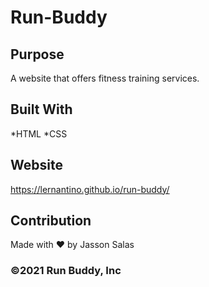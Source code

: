 # Run-Buddy

## Purpose
A website that offers fitness training services.

## Built With
*HTML
*CSS

## Website
https://lernantino.github.io/run-buddy/

## Contribution
Made with ❤️ by Jasson Salas

### ©️2021 Run Buddy, Inc 
